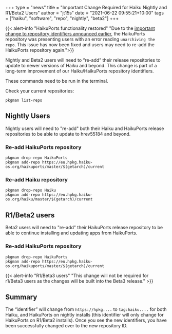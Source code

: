 +++
type = "news"
title = "Important Change Required for Haiku Nightly and R1/Beta2 Users"
author = "jt15s"
date = "2021-06-22 09:55:21+10:00"
tags = ["haiku", "software", "repo", "nightly", "beta2"]
+++

{{< alert-info "HaikuPorts functionality restored"
"Due to the [important change to repository identifiers announced earlier](/news/2021-06-22_important_change_required_for_haiku_nightly_and_r1beta2_users/), the HaikuPorts repository was presenting users with an error reading `unarchiving the repo`. This issue has now been fixed and users may need to re-add the HaikuPorts repository again.">}}

Nightly and Beta2 users will need to “re-add” their release repositories to update to newer versions of Haiku and beyond. This change is part of a long-term improvement of our Haiku/HaikuPorts repository identifiers.

These commands need to be run in the terminal.

Check your current repositories:

```
pkgman list-repo
```

## Nightly Users

Nightly users will need to "re-add" both their Haiku and HaikuPorts release repositories to be able to update to hrev55184 and beyond.

### Re-add HaikuPorts repository

```
pkgman drop-repo HaikuPorts
pkgman add-repo https://eu.hpkg.haiku-os.org/haikuports/master/$(getarch)/current
```

### Re-add Haiku repository

```
pkgman drop-repo Haiku
pkgman add-repo https://eu.hpkg.haiku-os.org/haiku/master/$(getarch)/current
```

## R1/Beta2 users

Beta2 users will need to "re-add" their HaikuPorts release repository to be able to continue installing and updating apps from HaikuPorts.

### Re-add HaikuPorts repository

```
pkgman drop-repo HaikuPorts
pkgman add-repo https://eu.hpkg.haiku-os.org/haikuports/master/$(getarch)/current
```

{{< alert-info "R1/Beta3 users"
"This change will not be required for r1/Beta3 users as the changes will be built into the Beta3 release." >}}

## Summary

The “identifier” will change from `https://hpkg....` to `tag:haiku....` for both Haiku, and HaikuPorts on nightly installs (this identifier will only change for HaikuPorts on R1/Beta2 installs). Once you see the new identifiers, you have been successfully changed over to the new repository ID.
